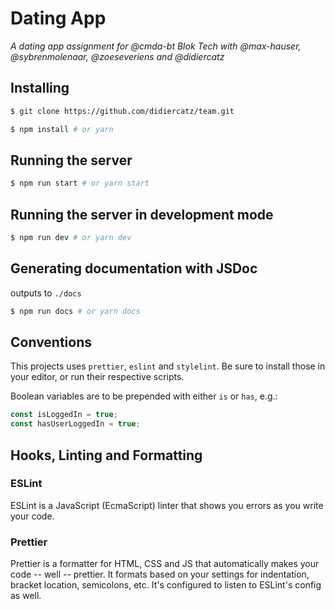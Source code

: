 # Dating App

_A dating app assignment for @cmda-bt Blok Tech with @max-hauser, @sybrenmolenaar, @zoeseveriens and @didiercatz_

## Installing

```bash
$ git clone https://github.com/didiercatz/team.git
```

```bash
$ npm install # or yarn
```

## Running the server

```bash
$ npm run start # or yarn start
```

## Running the server in development mode

```bash
$ npm run dev # or yarn dev
```

## Generating documentation with JSDoc

outputs to `./docs`

```bash
$ npm run docs # or yarn docs
```

## Conventions

This projects uses `prettier`, `eslint` and `stylelint`. Be sure to install those in your editor, or run their respective scripts.

Boolean variables are to be prepended with either `is` or `has`, e.g.:

```js
const isLoggedIn = true;
const hasUserLoggedIn = true;
```

## Hooks, Linting and Formatting

### ESLint

ESLint is a JavaScript (EcmaScript) linter that shows you errors as you write your code.

### Prettier

Prettier is a formatter for HTML, CSS and JS that automatically makes your code -- well -- prettier. It formats based on your settings for indentation, bracket location, semicolons, etc. It's configured to listen to ESLint's config as well.
